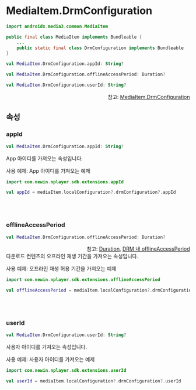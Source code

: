 # MediaItem.DrmConfiguration

```kotlin
import androidx.media3.common.MediaItem
```
```java
public final class MediaItem implements Bundleable { 
    ...
    public static final class DrmConfiguration implements Bundleable
}
```
```kotlin
val MediaItem.DrmConfiguration.appId: String?

val MediaItem.DrmConfiguration.offlineAccessPeriod: Duration?

val MediaItem.DrmConfiguration.userId: String?
```
<div align="right">
참고: <a href="https://developer.android.com/reference/androidx/media3/common/MediaItem.DrmConfiguration">MediaItem.DrmConfiguration</a>
</div>

## 속성

### appId

```kotlin
val MediaItem.DrmConfiguration.appId: String?
```
App 아이디를 가져오는 속성입니다.

사용 예제: App 아이디를 가져오는 예제
```kotlin
import com.newin.nplayer.sdk.extensions.appId

val appId = mediaItem.localConfiguration?.drmConfiguration?.appId
```

<br><br>
### offlineAccessPeriod
```kotlin
val MediaItem.DrmConfiguration.offlineAccessPeriod: Duration?
```
<div align="right">
참고: <a href="https://kotlinlang.org/api/latest/jvm/stdlib/kotlin.time/-duration/">Duration</a>, 
<a href="../../../agent/home.md#drm">DRM 내 offlineAccessPeriod</a>
</div>
다운로드 컨텐츠의 오프라인 재생 기간을 가져오는 속성입니다.

사용 예제: 오프라인 재생 허용 기간을 가져오는 예제
```kotlin
import com.newin.nplayer.sdk.extensions.offlineAccessPeriod

val offlineAccessPeriod = mediaItem.localConfiguration?.drmConfiguration?.offlineAccessPeriod
```

<br><br>
### userId
```kotlin
val MediaItem.DrmConfiguration.userId: String?
```
사용자 아이디를 가져오는 속성입니다.

사용 예제: 사용자 아이디를 가져오는 예제
```kotlin
import com.newin.nplayer.sdk.extensions.userId

val userId = mediaItem.localConfiguration?.drmConfiguration?.userId
```
